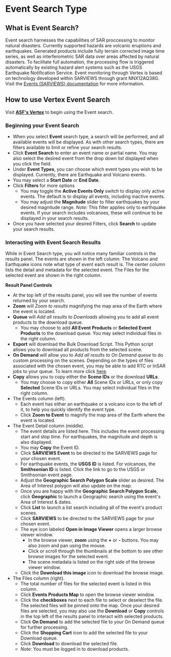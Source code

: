 # Event Search Type

## What is Event Search?
Event search harnesses the capabilities of SAR proccessing to monitor natural disasters. Currently supported hazards are volcanic eruptions and earthquakes.  Generated products include fully terrain corrected image time series, as well as interferometric SAR data over areas affected by natural disasters. To facilitate full automation, the processing flow is triggered automatically by existing hazard alert systems such as the USGS Earthquake Notification Service. Event monitoring through Vertex is based on technology developed within SARVIEWS through grant NNX12AQ38G. Visit the [Events (SARVIEWS) documentation](/datasets/events_about) for more information.

## How to use Vertex Event Search
Visit **[ASF's Vertex](https://search.asf.alaska.edu)** to begin using the Event search.

### **Beginning your Event Search**

- When you select **Event** search type, a search will be performed, and all available events will be displayed. As with other search types, there are filters available to limit or refine your search results.
- Click **Event Search** to enter an event name or partial name. You may also select the desired event from the drop down list displayed when you click the field.
- Under **Event Types**, you can choose which event types you wish to be displayed. Currently, there are Earthquake and Volcano events.
- You may select a **Start Date** or **End Date**.
- Click **Filters** for more options
	- You may toggle the **Active Events Only** switch to display only active events. The default is to display all events, including inactive events.
	- You may adjust the **Magnitude** slider to filter earthquakes by your desired magnitude range. *Note:* This filter applies only to earthquake events. If your search includes volcanoes, these will continue to be displayed in your search results.
- Once you have selected your desired Filters, click **Search** to update your search results.

### **Interacting with Event Search Results**
While in Event Search type, you will notice many familiar controls in the results panel. The events are shown in the left column. The Volcano and Earthquake icons note what type of event each result is. The center column lists the detail and metadata for the selected event. The Files for the selected event are shown in the right column.

**Result Panel Controls**

- At the top left of the results panel, you will see the number of events returned by your search.
- **Zoom** will *Zoom to results* magnifying the map area of the Earth where the event is located.
- **Queue** will *Add all results to Downloads* allowing you to add all event products to the download queue.
	- You may choose to add **All Event Products** or **Selected Event Products** to the download queue. You may select individual files in the right column.
- **Export** will download the Bulk Download Script. This Python script allows you to download all products from the selected scene.
- **On Demand** will allow you to *Add all results to On Demand queue* to do custom processing on the scenes. Depending on the types of files associated with the chosen event, you may be able to add RTC or InSAR jobs to your queue. To learn more click [here](https://hyp3-docs.asf.alaska.edu/using/vertex/).
- **Copy** allows you to copy either the **Scene IDs** or the download **URLs**.
	- You may choose to copy either **All** Scene IDs or URLs, or only copy **Selected** Scene IDs or URLs. You may select individual files in the right column.
- The Events column (left).
	- Each event has either an earthquake or a volcano icon to the left of it, to help you quickly identify the event type.
	- Click **Zoom to Event** to magnify the map area of the Earth where the event is located.
- The Event Detail column (middle).
	- The event details are listed here. This includes the event processing start and stop time. For earthquakes, the magnitude and depth is also displayed.
	- You may **Copy** the Event ID.
	- Click **SARVIEWS Event** to be directed to the SARVIEWS page for your chosen event.
	- For earthquake events, the **USGS ID** is listed. For volcanoes, the **Smithsonian ID** is listed. Click the link to go to the USGS or Smithsonian event page.
	- Adjust the **Geographic Search Polygon Scale** slider as desired. The Area of Interest polygon will also update on the map.
	- Once you are happy with the **Geographic Search Polygon Scale**, click **Geographic** to launch a Geographic search using the event's Area of Interest & dates.
	- Click **List** to launch a list search including all of the event's product scenes.
	- Click **SARVIEWS** to be directed to the SARVIEWS page for your chosen event.
	- The eye icon labeled **Open in Image Viewer** opens a larger browse viewer window.
		- In the browse viewer, **zoom** using the **+** or **-** buttons. You may also zoom and pan using the mouse.
		- Click or scroll through the thumbnails at the bottom to see other browse images for the selected event.
		- The scene metadata is listed on the right side of the browse viewer window.
	- Click the **Download this image** icon to download the browse image.
- The Files column (right).
	- The total number of files for the selected event is listed in this column.
	- Click **Events Products Map** to open the browse viewer window.
	- Click the **checkboxes** next to each file to select or deselect the file. The selected files will be pinned onto the map. Once your desired files are selected, you may also use the **Download** or **Copy** controls in the top left of the results panel to interact with selected products.
	- Click **On Demand** to add the selected file to your On Demand queue for further processing.
	- Click the **Shopping Cart** icon to add the selected file to your Download queue.
	- Click **Download** to download the selected file.
	- *Note*: You must be logged in to download products.


